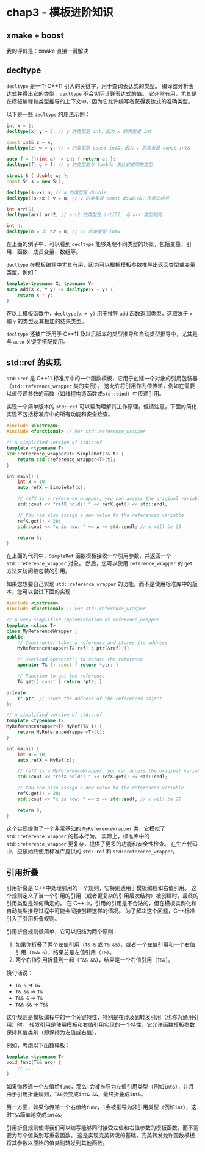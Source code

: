 # chap3 - 模板进阶知识

## xmake + boost

我的评价是：xmake 直接一键解决

## decltype

`decltype` 是一个 C++11 引入的关键字，用于查询表达式的类型。
编译器分析表达式并得出它的类型，`decltype` 不会实际计算表达式的值。
它非常有用，尤其是在模板编程和类型推导的上下文中，因为它允许编写者获得表达式的准确类型。

以下是一些 `decltype` 的用法示例：

```cpp
int x = 1;
decltype(x) y = 2; // y 的类型是 int，因为 x 的类型是 int

const int& z = x;
decltype(z) w = y; // w 的类型是 const int&，因为 z 的类型是 const int&

auto f = [](int a) -> int { return a; };
decltype(f) g = f; // g 的类型是与 lambda 表达式相同的类型

struct S { double x; };
const S* s = new S();

decltype(s->x) u; // u 的类型是 double
decltype((s->x)) v = u; // v 的类型是 const double&，注意双括号

int arr[5];
decltype(arr) arr2; // arr2 的类型是 int[5], 与 arr 类型相同

int n;
decltype(n = 3) n2 = n; // n2 的类型是 int&
```

在上面的例子中，可以看到 `decltype` 能够处理不同类型的场景，包括变量、引用、函数、成员变量、数组等。

`decltype` 在模板编程中尤其有用，因为可以根据模板参数推导出返回类型或变量类型，例如：

```cpp
template<typename X, typename Y>
auto add(X x, Y y) -> decltype(x + y) {
    return x + y;
}
```

在以上模板函数中，`decltype(x + y)` 用于推导 `add` 函数返回类型，这取决于 `x` 和 `y` 的类型及其相加的结果类型。

`decltype` 还被广泛用于 C++11 及以后版本的类型推导和自动类型推导中，尤其是与 `auto` 关键字搭配使用。

## std::ref 的实现

`std::ref` 是 C++11 标准库中的一个函数模板，它用于创建一个对象的引用包装器（`std::reference_wrapper` 类的实例）。
这允许将引用作为值传递，例如在需要以值传递参数的函数（如线程构造函数或`std::bind`）中传递引用。

实现一个简单版本的 `std::ref` 可以帮助理解其工作原理，但请注意，下面的简化实现不包括标准库中的所有功能和安全检查。

```cpp
#include <iostream>
#include <functional> // For std::reference_wrapper

// A simplified version of std::ref
template <typename T>
std::reference_wrapper<T> SimpleRef(T& t) {
    return std::reference_wrapper<T>(t);
}

int main() {
    int x = 10;
    auto refX = SimpleRef(x);

    // refX is a reference_wrapper, you can access the original variable using .get()
    std::cout << "refX holds: " << refX.get() << std::endl;

    // You can also assign a new value to the referenced variable
    refX.get() = 20;
    std::cout << "x is now: " << x << std::endl; // x will be 20

    return 0;
}
```

在上面的代码中，`SimpleRef` 函数模板接收一个引用参数，并返回一个 `std::reference_wrapper` 对象。
然后，您可以使用 `reference_wrapper` 的 `get` 方法来访问被包装的引用。

如果您想要自己实现 `std::reference_wrapper` 的功能，而不是使用标准库中的版本，您可以尝试下面的实现：

```cpp
#include <iostream>
#include <functional> // For std::reference_wrapper

// A very simplified implementation of reference_wrapper
template <class T>
class MyReferenceWrapper {
public:
    // Constructor takes a reference and stores its address
    MyReferenceWrapper(T& ref) : ptr(&ref) {}

    // Overload operator() to return the reference
    operator T& () const { return *ptr; }

    // Function to get the reference
    T& get() const { return *ptr; }

private:
    T* ptr; // Store the address of the referenced object
};

// A simplified version of std::ref
template <typename T>
MyReferenceWrapper<T> MyRef(T& t) {
    return MyReferenceWrapper<T>(t);
}

int main() {
    int x = 10;
    auto refX = MyRef(x);

    // refX is a MyReferenceWrapper, you can access the original variable using .get()
    std::cout << "refX holds: " << refX.get() << std::endl;

    // You can also assign a new value to the referenced variable
    refX.get() = 20;
    std::cout << "x is now: " << x << std::endl; // x will be 20

    return 0;
}
```

这个实现提供了一个非常基础的 `MyReferenceWrapper` 类，它模拟了 `std::reference_wrapper` 的基本行为。
实际上，标准库中的 `std::reference_wrapper` 更复杂，提供了更多的功能和安全性检查。
在生产代码中，应该始终使用标准库提供的 `std::ref` 和 `std::reference_wrapper`。

## 引用折叠

引用折叠是 C++中处理引用的一个规则，它特别适用于模板编程和右值引用。
这个规则定义了当一个引用的引用（或者更复杂的引用层次结构）被创建时，最终的引用类型是如何确定的。
在 C++中，引用的引用是不合法的，但在模板实例化和自动类型推导过程中可能会间接创建这样的情况。
为了解决这个问题，C++标准引入了引用折叠规则。

引用折叠规则很简单，它可以归结为两个原则：

1. 如果你折叠了两个左值引用（`T& &` 或 `T& &&`），或者一个左值引用和一个右值引用（`T&& &`），结果总是左值引用（`T&`）。
2. 两个右值引用折叠到一起（`T&& &&`），结果是一个右值引用（`T&&`）。

换句话说：

- `T& &` => `T&`
- `T& &&` => `T&`
- `T&& &` => `T&`
- `T&& &&` => `T&&`

这个规则是模板编程中的一个关键特性，特别是在涉及到转发引用（也称为通用引用）时。
转发引用是使用模板和右值引用实现的一个特性，它允许函数模板参数保持其值类别（即保持为左值或右值）。

例如，考虑以下函数模板：

```cpp
template <typename T>
void func(T&& arg) {
    // ...
}
```

如果你传递一个左值给`func`，那么`T`会被推导为左值引用类型（例如`int&`），并且由于引用折叠规则，`T&&`会变成`int& &&`，最终折叠成`int&`。

另一方面，如果你传递一个右值给`func`，`T`会被推导为非引用类型（例如`int`），这时`T&&`简单地变成`int&&`。

引用折叠规则使得我们可以编写能够同时接受左值和右值参数的模板函数，而不需要为每个值类别写重载函数。
这是实现完美转发的基础，完美转发允许函数模板将其参数以原始的值类别转发到其他函数。
